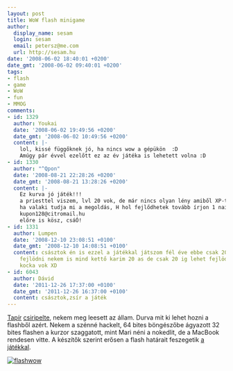 ```yaml
---
layout: post
title: WoW flash minigame
author:
  display_name: sesam
  login: sesam
  email: petersz@me.com
  url: http://sesam.hu
date: '2008-06-02 18:40:01 +0200'
date_gmt: '2008-06-02 09:40:01 +0200'
tags:
- flash
- game
- WoW
- fun
- MMOG
comments:
- id: 1329
  author: Youkai
  date: '2008-06-02 19:49:56 +0200'
  date_gmt: '2008-06-02 10:49:56 +0200'
  content: |-
    lol, kissé függőknek jó, ha nincs wow a gépükön  :D
    Amúgy pár évvel ezelőtt ez az év játéka is lehetett volna :D
- id: 1330
  author: "^Qpon"
  date: '2008-08-21 22:28:26 +0200'
  date_gmt: '2008-08-21 13:28:26 +0200'
  content: |-
    Ez kurva jó játék!!!
    a priesttel viszem, lvl 20 vok, de már nincs olyan lény amiből XP-t kapnék... (ebbe a questes embereket és az árusokat is beleértem.)
    ha valaki tudja mi a megoldás, H hol fejlődhetek tovább írjon 1 nail-t!!!
    kupon128@citromail.hu
    előre is kösz, csáÓ!
- id: 1331
  author: Lumpen
  date: '2008-12-10 23:08:51 +0100'
  date_gmt: '2008-12-10 14:08:51 +0100'
  content: császtok én is ezzel a játékkal játszom fél éve ebbe csak 20 asig lehet
    fejlödni nekem is mind kettő karim 20 as de csak 20 ig lehet fejlödni :( de eléggé
    kocka vok XD
- id: 6043
  author: Dávid
  date: '2011-12-26 17:37:00 +0100'
  date_gmt: '2011-12-26 16:37:00 +0100'
  content: császtok,zsír a játék
---
```


[Tapír](http://twitter.com/tapir) [csiripelte](http://twitter.com/tapir/statuses/825061333), nekem meg leesett az állam. Durva mit ki lehet hozni a flashből azért. Nekem a szénné hackelt, 64 bites böngészőbe ágyazott 32 bites flashen a kurzor szaggatott, mint Mari néni a nokedlit, de a MacBook rendesen vitte. A készítők szerint erősen a flash határait feszegetik [a játékkal](http://www.aoedipus.net).

[![flashwow](http://img.skitch.com/20080602-e4pbqwcq77463jyy6cdwywxj6w.png)](http://www.aoedipus.net)
